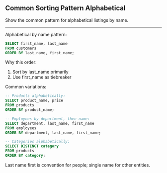 ## Common Sorting Pattern Alphabetical

Show the common pattern for alphabetical listings by name.

---

Alphabetical by name pattern:

```sql
SELECT first_name, last_name
FROM customers
ORDER BY last_name, first_name;
```

Why this order:
1. Sort by last_name primarily
2. Use first_name as tiebreaker

Common variations:
```sql
-- Products alphabetically:
SELECT product_name, price
FROM products
ORDER BY product_name;

-- Employees by department, then name:
SELECT department, last_name, first_name
FROM employees
ORDER BY department, last_name, first_name;

-- Categories alphabetically:
SELECT DISTINCT category
FROM products
ORDER BY category;
```

Last name first is convention for people; single name for other entities.

